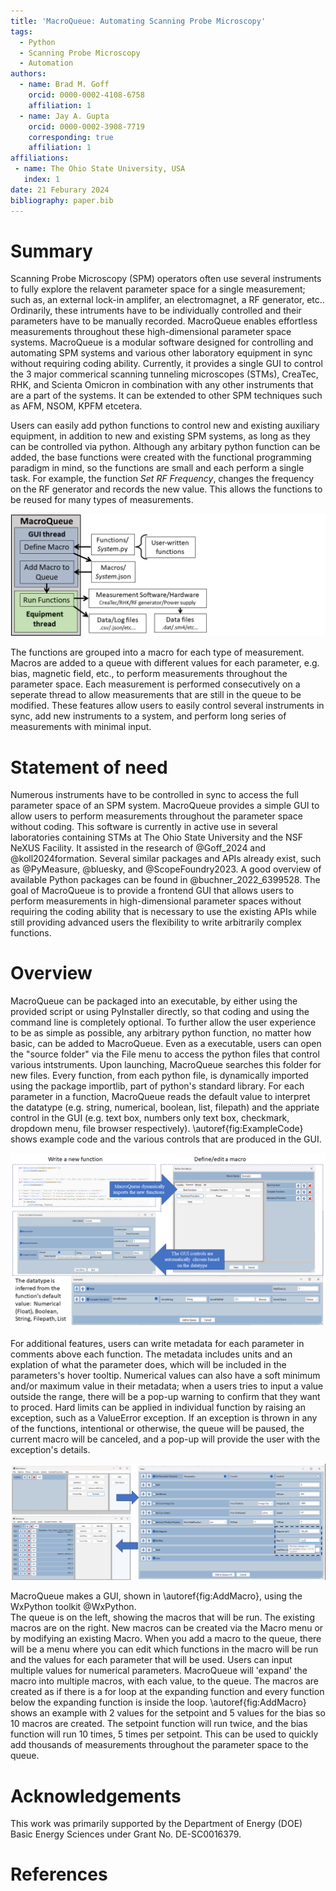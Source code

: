 ```yaml
---
title: 'MacroQueue: Automating Scanning Probe Microscopy'
tags:
  - Python
  - Scanning Probe Microscopy
  - Automation
authors:
  - name: Brad M. Goff
    orcid: 0000-0002-4108-6758
    affiliation: 1
  - name: Jay A. Gupta
    orcid: 0000-0002-3908-7719
    corresponding: true 
    affiliation: 1
affiliations:
 - name: The Ohio State University, USA
   index: 1
date: 21 Feburary 2024
bibliography: paper.bib
---
```


# Summary

Scanning Probe Microscopy (SPM) operators often use several instruments to fully explore the relavent parameter space for a single measurement; such as, an external lock-in amplifer, an electromagnet, a RF generator, etc..  Ordinarily, these intruments have to be individually controlled and their parameters have to be manually recorded.  MacroQueue enables effortless measurements throughout these high-dimensional parameter space systems.  MacroQueue is a modular software designed for controlling and automating SPM systems and various other laboratory equipment in sync without requiring coding ability.  Currently, it provides a single GUI to control the 3 major commerical scanning tunneling microscopes (STMs), CreaTec, RHK, and Scienta Omicron in combination with any other instruments that are a part of the systems.  It can be extended to other SPM techniques such as AFM, NSOM, KPFM etcetera.


Users can easily add python functions to control new and existing auxiliary equipment, in addition to new and existing SPM systems, as long as they can be controlled via python.  Although any arbitary python function can be added, the base functions were created with the functional programming paradigm in mind, so the functions are small and each perform a single task.  For example, the function *Set RF Frequency*, changes the frequency on the RF generator and records the new value.  This allows the functions to be reused for many types of measurements.

![The general procedure for using MacroQueue.\label{fig:GeneralProcedure}](Figure3.PNG)

The functions are grouped into a macro for each type of measurement.  Macros are added to a queue with different values for each parameter, e.g. bias, magnetic field, etc., to perform measurements throughout the parameter space.  Each measurement is performed consecutively on a seperate thread to allow measurements that are still in the queue to be modified.
These features allow users to easily control several instruments in sync, add new instruments to a system, and perform long series of measurements with minimal input. 



# Statement of need

Numerous instruments have to be controlled in sync to access the full parameter space of an SPM system.  MacroQueue provides a simple GUI to allow users to perform measurements throughout the parameter space without coding.  This software is currently in active use in several laboratories containing STMs at The Ohio State University and the NSF NeXUS Facility.  It assisted in the research of @Goff_2024 and @koll2024formation.  Several similar packages and APIs already exist, such as @PyMeasure, @bluesky, and @ScopeFoundry2023.  A good overview of available Python packages can be found in @buchner_2022_6399528.  The goal of MacroQueue is to provide a frontend GUI that allows users to perform measurements in high-dimensional parameter spaces without requiring the coding ability that is necessary to use the existing APIs while still providing advanced users the flexibility to write arbitrarily complex functions.  
 

# Overview




MacroQueue can be packaged into an executable, by either using the provided script or using PyInstaller directly, so that coding and using the command line is completely optional.  To further allow the user experience to be as simple as possible, any arbitrary python function, no matter how basic, can be added to MacroQueue.  Even as a executable, users can open the "source folder" via the File menu to access the python files that control various intstruments.  Upon launching, MacroQueue searches this folder for new files.  Every function, from each python file, is dynamically imported using the package importlib, part of python's standard library.  For each parameter in a function, MacroQueue reads the default value to interpret the datatype (e.g. string, numerical, boolean, list, filepath) and the appriate control in the GUI (e.g. text box, numbers only text box, checkmark, dropdown menu, file browser respectively).  \autoref{fig:ExampleCode} shows example code and the various controls that are produced in the GUI.

![The workflow for adding a new function and defining a new macro.\label{fig:ExampleCode}](Figure1.png)

For additional features, users can write metadata for each parameter in comments above each function.  The metadata includes units and an explation of what the parameter does, which will be included in the parameters's hover tooltip.  Numerical values can also have a soft minimum and/or maximum value in their metadata; when a users tries to input a value outside the range, there will be a pop-up warning to confirm that they want to proced.  Hard limits can be applied in individual function by raising an exception, such as a ValueError exception.  If an exception is thrown in any of the functions, intentional or otherwise, the queue will be paused, the current macro will be canceled, and a pop-up will provide the user with the exception's details.


![The workflow for adding macros to the queue.\label{fig:AddMacro}](Figure2.png)

MacroQueue makes a GUI, shown in \autoref{fig:AddMacro}, using the WxPython toolkit @WxPython.  
The queue is on the left, showing the macros that will be run.  The existing macros are on the right.  New macros can be created via the Macro menu or by modifying an existing Macro.  When you add a macro to the queue, there will be a menu where you can edit which functions in the macro will be run and the values for each parameter that will be used.  Users can input multiple values for numerical parameters.  MacroQueue will 'expand' the macro into multiple macros, with each value, to the queue.  The macros are created as if there is a for loop at the expanding function and every function below the expanding function is inside the loop.  \autoref{fig:AddMacro} shows an example with 2 values for the setpoint and 5 values for the bias so 10 macros are created.  The setpoint function will run twice, and the bias function will run 10 times, 5 times per setpoint.  This can be used to quickly add thousands of measurements throughout the parameter space to the queue.



# Acknowledgements

This work was primarily supported by the Department of Energy (DOE) Basic
Energy Sciences under Grant No. DE-SC0016379.

# References
